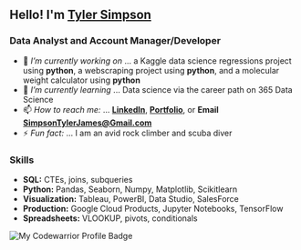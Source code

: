 ## Hello! I'm [Tyler Simpson](https://www.tylerjsimpson.com/)
### Data Analyst and Account Manager/Developer
- 🔭 *I’m currently working on* ... a Kaggle data science regressions project using **python**, a webscraping project using **python**, and a molecular weight calculator using **python**
- 🌱 *I’m currently learning* ... Data science via the career path on 365 Data Science
- 📫 *How to reach me:* ... **[LinkedIn](https://www.linkedin.com/in/tj-simpson/)**, **[Portfolio](https://www.tylerjsimpson.com/)**, or **Email SimpsonTylerJames@Gmail.com**
- ⚡ *Fun fact:* ... I am an avid rock climber and scuba diver  

### Skills
* **SQL:** CTEs, joins, subqueries
* **Python:** Pandas, Seaborn, Numpy, Matplotlib, Scikitlearn
* **Visualization:** Tableau, PowerBI, Data Studio, SalesForce
* **Production:** Google Cloud Products, Jupyter Notebooks, TensorFlow
* **Spreadsheets:** VLOOKUP, pivots, conditionals
  
![My Codewarrior Profile Badge](https://www.codewars.com/users/TylerJSimpson/badges/large)
